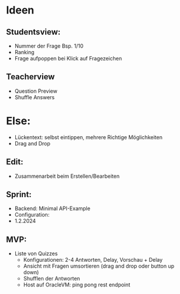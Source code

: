 # Ideen
## Studentsview:
- Nummer der Frage Bsp. 1/10
- Ranking
- Frage aufpoppen bei Klick auf Fragezeichen

## Teacherview
- Question Preview
- Shuffle Answers

# Else:
- Lückentext: selbst eintippen, mehrere Richtige Möglichkeiten
- Drag and Drop

## Edit:
- Zusammenarbeit beim Erstellen/Bearbeiten

## Sprint:
- Backend: Minimal API-Example
- Configuration:
- 1.2.2024

## MVP:
- Liste von Quizzes
    - Konfigurationen: 2-4 Antworten, Delay, Vorschau + Delay 
    - Ansicht mit Fragen umsortieren (drag and drop oder button up down)
    - Shufflen der Antworten
    - Host auf OracleVM: ping pong rest endpoint